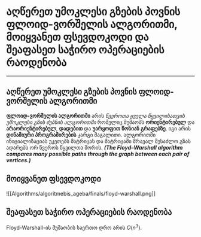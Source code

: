 # აღწერეთ უმოკლესი გზების პოვნის ფლოიდ-ვორშელის ალგორითმი, მოიყვანეთ ფსევდოკოდი და შეაფასეთ საჭირო ოპერაციების რაოდენობა
---
## აღწერეთ უმოკლესი გზების პოვნის ფლოიდ-ვორშელის ალგორითმი

**ფლოიდ-ვორშელის ალგორითმი** არის *წვეროთა ყველა წყვილისათვის უმოკლესი გზის ძებნის ალგორითმი* რომელიც მუშაობს **ორიენტირებულ** და **არაორიენტირებულ**, **დადებით** და **უარყოფით** **წონიან** **გრაფებზე**. იგი არის **დინამიური პროგრამირების** კარგი მაგალითი. ალგორითმი ინიციალიზაციას უკეთებს მატრიცას და მატრიცაში მრავალ შესაძლო გზას ადარებს ორ წვეროს წყვილთა შორის. ***(The Floyd–Warshall algorithm compares many possible paths through the graph between each pair of vertices.)***

## მოიყვანეთ ფსევდოკოდი

![[Algorithms/algoritmebis_ageba/finals/floyd-warshall.png]]
## შეაფასეთ საჭირო ოპერაციების რაოდენობა

Floyd-Warshall-ის მუშაობის საერთო დრო არის $O(n^3)$.